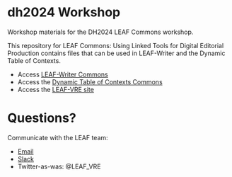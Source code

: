 # dh2024 Workshop
Workshop materials for the DH2024 LEAF Commons workshop.

This repository for LEAF Commons: Using Linked Tools for Digital Editorial Production contains files that can be used in LEAF-Writer and the Dynamic Table of Contexts.

* Access [LEAF-Writer Commons](https://leaf-writer.leaf-vre.org/)
* Access the [Dynamic Table of Contexts Commons](https://dtoc.leaf-vre.org/)
* Access the [LEAF-VRE site](https://www.leaf-vre.org/)

# Questions? 
Communicate with the LEAF team:
* [Email](leaf@leaf-vre.org)
* [Slack](https://leaf-vre.slack.com)
* Twitter-as-was: @LEAF_VRE
